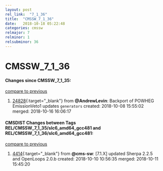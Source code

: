 ```yaml
---
layout: post
rel_link:  "7_1_36"
title:  "CMSSW_7_1_36"
date:   2018-10-18 05:22:48
categories: cmssw
relmajor: 7
relminor: 1
relsubminor: 36
---
```


# CMSSW_7_1_36
#### Changes since CMSSW_7_1_35:
[compare to previous](https://github.com/cms-sw/cmssw/compare/CMSSW_7_1_35...CMSSW_7_1_36)



1. [24828](http://github.com/cms-sw/cmssw/pull/24828){:target="_blank"}  from **@AndrewLevin**: Backport of POWHEG EmissionVeto1 updates `generators`  created: 2018-10-08 15:55:02 merged: 2018-10-16 16:06:17



#### CMSDIST Changes between Tags REL/CMSSW_7_1_35/slc6_amd64_gcc481 and REL/CMSSW_7_1_36/slc6_amd64_gcc481:
[compare to previous](https://github.com/cms-sw/cmsdist/compare/REL/CMSSW_7_1_35/slc6_amd64_gcc481...REL/CMSSW_7_1_36/slc6_amd64_gcc481)



1. [4414](http://github.com/cms-sw/cmsdist/pull/4414){:target="_blank"}  from **@cms-sw**: [7.1.X] updated Sherpa 2.2.5 and OpenLoops 2.0.b created: 2018-10-10 10:56:35 merged: 2018-10-11 15:45:20
